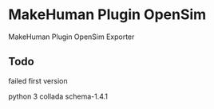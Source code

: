 # MakeHuman Plugin OpenSim
MakeHuman Plugin OpenSim Exporter

## Todo
failed first version

python 3 collada schema-1.4.1
